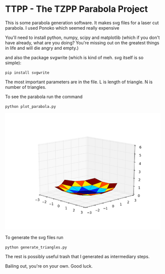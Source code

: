 # TTPP - The TZPP Parabola Project

This is some parabola generation software. It makes svg files for a laser cut parabola. I used Ponoko which seemed really expensive

You'll need to install python, numpy, scipy and matplotlib (which if you don't have already, what are you doing? You're missing out on the greatest things in life and will die angry and empty.)

and also the package svgwrite (which is kind of meh. svg itself is so simple):

`pip install svgwrite`

The most important parameters are in the file. L is length of triangle. N is number of triangles.



To see the parabola run the command

`python plot_parabola.py`


![Image of Parabola](parabola.png)

To generate the svg files run

`python generate_triangles.py`

The rest is possibly useful trash that I generated as intermediary steps.

Bailing out, you're on your own. Good luck.
